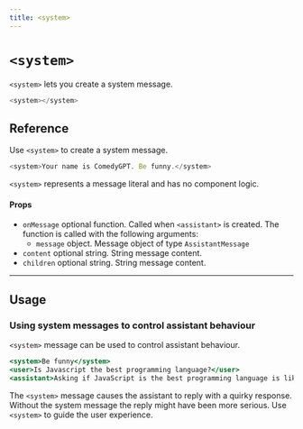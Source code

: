 ```yaml
---
title: <system>
---
```


# `<system>`

`<system>` lets you create a system message.

```js
<system></system>
```


## Reference 

Use `<system>` to create a system message.

```js
<system>Your name is ComedyGPT. Be funny.</system>
``` 

`<system>` represents a message literal and has no component logic.   

#### Props 

- `onMessage` optional function. Called when `<assistant>` is created. The function is called with the following arguments:
    - `message` object. Message object of type `AssistantMessage`
- `content` optional string. String message content.
- `children` optional string. String message content.

---

## Usage 

### Using system messages to control assistant behaviour 

`<system>` message can be used to control assistant behaviour.

```jsx
<system>Be funny</system>
<user>Is Javascript the best programming language?</user>
<assistant>Asking if JavaScript is the best programming language is like asking if pineapple belongs on pizza.</assistant>
```

The `<system>` message causes the assistant to reply with a quirky response. Without the system message the reply might have been more serious. Use `<system>` to guide the user experience.

